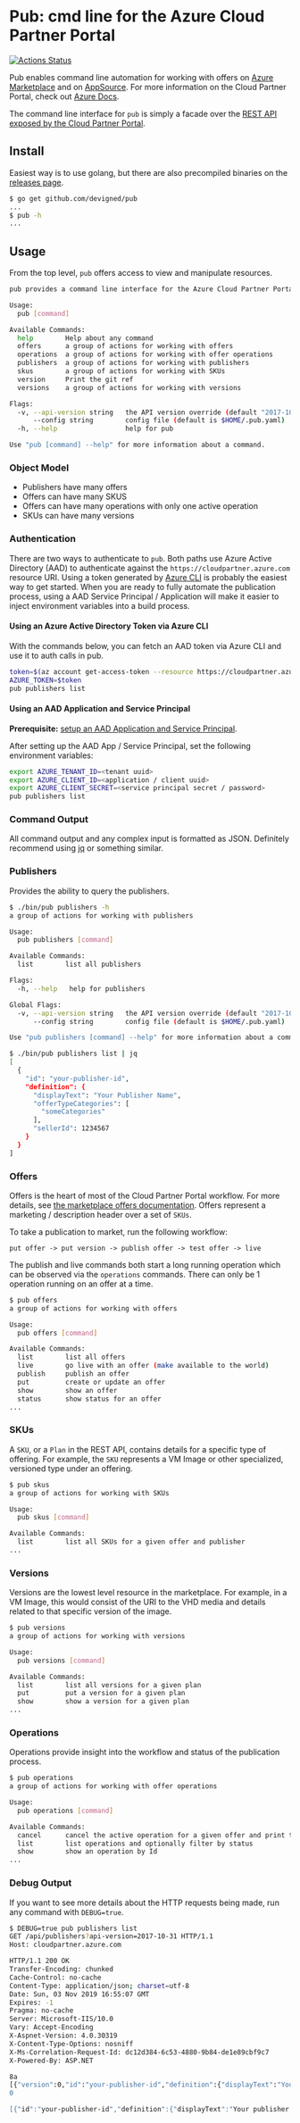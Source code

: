 # Pub: cmd line for the Azure Cloud Partner Portal

[![Actions Status](https://github.com/devigned/pub/workflows/ci/badge.svg)](https://github.com/devigned/pub/actions)

Pub enables command line automation for working with offers on
[Azure Marketplace](https://azuremarketplace.microsoft.com/) and on
[AppSource](https://appsource.microsoft.com/). For more information on the Cloud Partner
Portal, check out [Azure Docs](https://docs.microsoft.com/en-us/azure/marketplace/cloud-partner-portal-orig/cloud-partner-portal-getting-started-with-the-cloud-partner-portal).

The command line interface for `pub` is simply a facade over the [REST API exposed by the
Cloud Partner Portal](https://docs.microsoft.com/en-us/azure/marketplace/cloud-partner-portal-orig/cloud-partner-portal-api-overview).

## Install

Easiest way is to use golang, but there are also precompiled binaries on the [releases page](https://github.com/devigned/pub/releases/).

```bash
$ go get github.com/devigned/pub
...
$ pub -h
...
```

## Usage

From the top level, `pub` offers access to view and manipulate resources.

```bash
pub provides a command line interface for the Azure Cloud Partner Portal

Usage:
  pub [command]

Available Commands:
  help        Help about any command
  offers      a group of actions for working with offers
  operations  a group of actions for working with offer operations
  publishers  a group of actions for working with publishers
  skus        a group of actions for working with SKUs
  version     Print the git ref
  versions    a group of actions for working with versions

Flags:
  -v, --api-version string   the API version override (default "2017-10-31")
      --config string        config file (default is $HOME/.pub.yaml)
  -h, --help                 help for pub

Use "pub [command] --help" for more information about a command.
```

### Object Model

- Publishers have many offers
- Offers can have many SKUS
- Offers can have many operations with only one active operation
- SKUs can have many versions

### Authentication

There are two ways to authenticate to `pub`. Both paths use Azure Active Directory (AAD) to
authenticate against the `https://cloudpartner.azure.com` resource URI. Using a token
generated by [Azure CLI](https://docs.microsoft.com/en-us/cli/azure/install-azure-cli?view=azure-cli-latest)
is probably the easiest way to get started. When you are ready to fully automate the
publication process, using a AAD Service Principal / Application will make it easier to
inject environment variables into a build process.

#### Using an Azure Active Directory Token via Azure CLI

With the commands below, you can fetch an AAD token via Azure CLI and use it to auth calls
in pub.

```bash
token=$(az account get-access-token --resource https://cloudpartner.azure.com --query "accessToken" -o tsv)
AZURE_TOKEN=$token
pub publishers list
```

#### Using an AAD Application and Service Principal

**Prerequisite:** [setup an AAD Application and Service Principal](https://docs.microsoft.com/en-us/azure/marketplace/cloud-partner-portal-orig/cloud-partner-portal-api-prerequisites#create-a-service-principal-in-your-azure-active-directory-tenant).

After setting up the AAD App / Service Principal, set the following environment variables:

```bash
export AZURE_TENANT_ID=<tenant uuid>
export AZURE_CLIENT_ID=<application / client uuid>
export AZURE_CLIENT_SECRET=<service principal secret / password>
pub publishers list
```

### Command Output

All command output and any complex input is formatted as JSON. Definitely recommend using
[jq](https://stedolan.github.io/jq/) or something similar.

### Publishers

Provides the ability to query the publishers.

```bash
$ ./bin/pub publishers -h
a group of actions for working with publishers

Usage:
  pub publishers [command]

Available Commands:
  list        list all publishers

Flags:
  -h, --help   help for publishers

Global Flags:
  -v, --api-version string   the API version override (default "2017-10-31")
      --config string        config file (default is $HOME/.pub.yaml)

Use "pub publishers [command] --help" for more information about a command.

$ ./bin/pub publishers list | jq
[
  {
    "id": "your-publisher-id",
    "definition": {
      "displayText": "Your Publisher Name",
      "offerTypeCategories": [
        "someCategories"
      ],
      "sellerId": 1234567
    }
  }
]
```

### Offers

Offers is the heart of most of the Cloud Partner Portal workflow. For more details, see [the
marketplace offers documentation](https://docs.microsoft.com/en-us/azure/marketplace/cloud-partner-portal/cpp-marketplace-offers).
Offers represent a marketing / description header over a set of `SKUs`.

To take a publication to market, run the following workflow:

`put offer -> put version -> publish offer -> test offer -> live`

The publish and live commands both start a long running operation which can be observed via
the `operations` commands. There can only be 1 operation running on an offer at a time.

```bash
$ pub offers
a group of actions for working with offers

Usage:
  pub offers [command]

Available Commands:
  list        list all offers
  live        go live with an offer (make available to the world)
  publish     publish an offer
  put         create or update an offer
  show        show an offer
  status      show status for an offer
...
```

### SKUs

A `SKU`, or a `Plan` in the REST API, contains details for a specific type of offering. For example,
the `SKU` represents a VM Image or other specialized, versioned type under an offering.

```bash
$ pub skus
a group of actions for working with SKUs

Usage:
  pub skus [command]

Available Commands:
  list        list all SKUs for a given offer and publisher
...
```

### Versions

Versions are the lowest level resource in the marketplace. For example, in a VM Image, this would
consist of the URI to the VHD media and details related to that specific version of the image.

```bash
$ pub versions
a group of actions for working with versions

Usage:
  pub versions [command]

Available Commands:
  list        list all versions for a given plan
  put         put a version for a given plan
  show        show a version for a given plan
...
```

### Operations

Operations provide insight into the workflow and status of the publication process.

```bash
$ pub operations
a group of actions for working with offer operations

Usage:
  pub operations [command]

Available Commands:
  cancel      cancel the active operation for a given offer and print the operations
  list        list operations and optionally filter by status
  show        show an operation by Id
...
```

### Debug Output

If you want to see more details about the HTTP requests being made, run any command with
`DEBUG=true`.

```bash
$ DEBUG=true pub publishers list
GET /api/publishers?api-version=2017-10-31 HTTP/1.1
Host: cloudpartner.azure.com

HTTP/1.1 200 OK
Transfer-Encoding: chunked
Cache-Control: no-cache
Content-Type: application/json; charset=utf-8
Date: Sun, 03 Nov 2019 16:55:07 GMT
Expires: -1
Pragma: no-cache
Server: Microsoft-IIS/10.0
Vary: Accept-Encoding
X-Aspnet-Version: 4.0.30319
X-Content-Type-Options: nosniff
X-Ms-Correlation-Request-Id: dc12d384-6c53-4880-9b84-de1e89cbf9c7
X-Powered-By: ASP.NET

8a
[{"version":0,"id":"your-publisher-id","definition":{"displayText":"Your publisher name,"offerTypeCategories":["someCategory"],"sellerId":1234456}}]
0

[{"id":"your-publisher-id","definition":{"displayText":"Your publisher name,"offerTypeCategories":["someCategory"],"sellerId":1234456}}]
```
